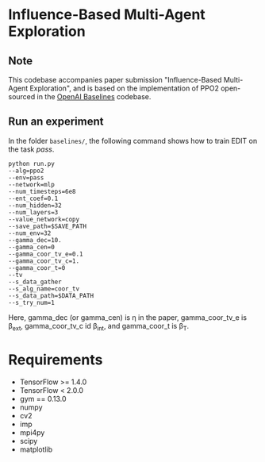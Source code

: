 
# Influence-Based Multi-Agent Exploration

## Note
 This codebase accompanies paper submission "Influence-Based Multi-Agent Exploration", 
 and is based on the implementation of PPO2 open-sourced in the [OpenAI Baselines](https://github.com/openai/baselines) codebase.

## Run an experiment 

In the folder `baselines/`, the following command shows how to train EDIT on the task *pass*.

```shell
python run.py
--alg=ppo2
--env=pass
--network=mlp
--num_timesteps=6e8
--ent_coef=0.1
--num_hidden=32
--num_layers=3
--value_network=copy
--save_path=$SAVE_PATH
--num_env=32
--gamma_dec=10.
--gamma_cen=0
--gamma_coor_tv_e=0.1
--gamma_coor_tv_c=1.
--gamma_coor_t=0
--tv
--s_data_gather
--s_alg_name=coor_tv
--s_data_path=$DATA_PATH
--s_try_num=1
```

Here, gamma_dec (or gamma_cen) is &eta; in the paper, gamma_coor_tv_e is &beta;<sub>ext</sub>, gamma_coor_tv_c id &beta;<sub>int</sub>, and gamma_coor_t is &beta;<sub>T</sub>. 

# Requirements
- TensorFlow >= 1.4.0
- TensorFlow < 2.0.0
- gym == 0.13.0
- numpy
- cv2
- imp
- mpi4py
- scipy
- matplotlib
